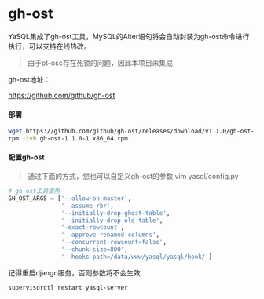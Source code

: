 # gh-ost
YaSQL集成了gh-ost工具，MySQL的Alter语句将会自动封装为gh-ost命令进行执行，可以支持在线热改。

> 由于pt-osc存在死锁的问题，因此本项目未集成

gh-ost地址：

https://github.com/github/gh-ost

#### 部署
```bash
wget https://github.com/github/gh-ost/releases/download/v1.1.0/gh-ost-1.1.0-1.x86_64.rpm
rpm -ivh gh-ost-1.1.0-1.x86_64.rpm
```

#### 配置gh-ost
> 通过下面的方式，您也可以自定义gh-ost的参数
vim yasql/config.py

```python
# gh-ost工具使用
GH_OST_ARGS = ['--allow-on-master',
               '--assume-rbr',
               '--initially-drop-ghost-table',
               '--initially-drop-old-table',
               '-exact-rowcount',
               '--approve-renamed-columns',
               '--concurrent-rowcount=false',
               '--chunk-size=800',
               '--hooks-path=/data/www/yasql/yasql/hook/']
```

记得重启django服务，否则参数将不会生效

`supervisorctl restart yasql-server`